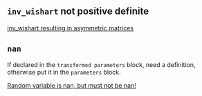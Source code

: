 ## `inv_wishart` not positive definite

[inv_wishart resulting in asymmetric matrices](https://github.com/stan-dev/stan/issues/662)

## `nan`

If declared in the `transformed parameters` block, need a definition, otherwise put it in the `parameters` block.

[Random variable is nan, but must not be nan!](https://discourse.mc-stan.org/t/random-variable-is-nan-but-must-not-be-nan/1536)